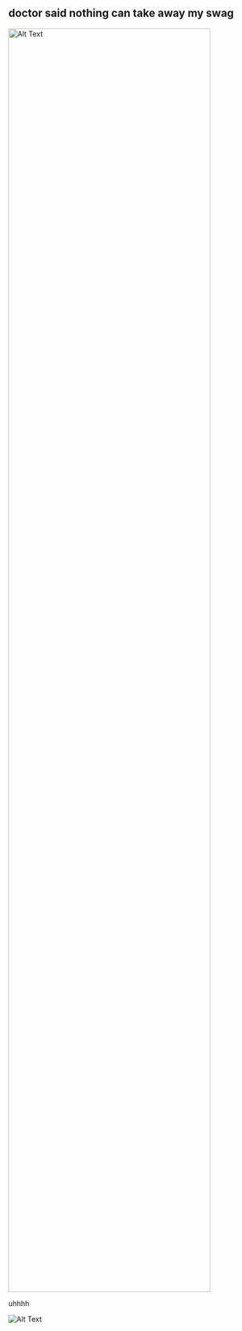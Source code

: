 ## doctor said nothing can take away my swag

<img src="https://media2.giphy.com/media/v1.Y2lkPTc5MGI3NjExZ2d4cjdwbmI2czNqbTZpNWNlODRwaTExcW84aDI2cDJhZDgzcGR2byZlcD12MV9pbnRlcm5hbF9naWZfYnlfaWQmY3Q9Zw/Gc5XIT7RfWj2Q12pMM/giphy.gif" alt="Alt Text" width="400" height="2500">

uhhhh 

![Alt Text](https://i.imgur.com/fLSjHmO.gif)
